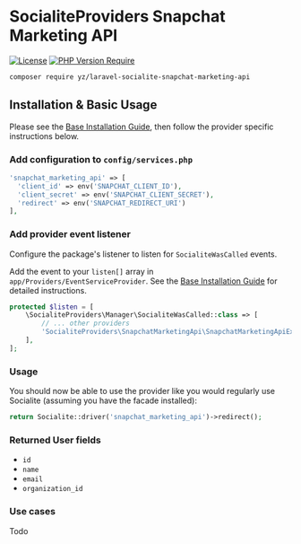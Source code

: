 # SocialiteProviders Snapchat Marketing API

[![License](http://poser.pugx.org/doctrine/inflector/license)](https://packagist.org/packages/doctrine/inflector) 
[![PHP Version Require](http://poser.pugx.org/doctrine/inflector/require/php)](https://packagist.org/packages/doctrine/inflector)

```bash
composer require yz/laravel-socialite-snapchat-marketing-api
```

## Installation & Basic Usage

Please see the [Base Installation Guide](https://socialiteproviders.com/usage/), then follow the provider specific instructions below.

### Add configuration to `config/services.php`

```php
'snapchat_marketing_api' => [    
  'client_id' => env('SNAPCHAT_CLIENT_ID'),  
  'client_secret' => env('SNAPCHAT_CLIENT_SECRET'),  
  'redirect' => env('SNAPCHAT_REDIRECT_URI') 
],
```

### Add provider event listener

Configure the package's listener to listen for `SocialiteWasCalled` events.

Add the event to your `listen[]` array in `app/Providers/EventServiceProvider`. See the [Base Installation Guide](https://socialiteproviders.com/usage/) for detailed instructions.

```php
protected $listen = [
    \SocialiteProviders\Manager\SocialiteWasCalled::class => [
        // ... other providers
        'SocialiteProviders\SnapchatMarketingApi\SnapchatMarketingApiExtendSocialite@handle'
    ],
];
```

### Usage

You should now be able to use the provider like you would regularly use Socialite (assuming you have the facade installed):

```php
return Socialite::driver('snapchat_marketing_api')->redirect();
```

### Returned User fields

- ``id``
- ``name``
- ``email``
- ``organization_id``

### Use cases
 Todo

